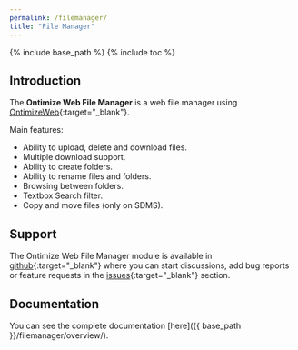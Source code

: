 ```yaml
---
permalink: /filemanager/
title: "File Manager"
---
```


{% include base_path %}
{% include toc %}

## Introduction
The **Ontimize Web File Manager** is a web file manager using [OntimizeWeb](https://github.com/OntimizeWeb/ontimize-web-ngx){:target="_blank"}.

Main features:
- Ability to upload, delete and download files.
- Multiple download support.
- Ability to create folders.
- Ability to rename files and folders.
- Browsing between folders.
- Textbox Search filter.
- Copy and move files (only on SDMS).

## Support
The Ontimize Web File Manager module is available in [github](https://github.com/OntimizeWeb/ontimize-web-ngx-filemanager){:target="_blank"} where you can start discussions, add bug reports or feature requests in the [issues](https://github.com/OntimizeWeb/ontimize-web-ngx-filemanager/issues){:target="_blank"} section.

## Documentation
You can see the complete documentation [here]({{ base_path }}/filemanager/overview/).